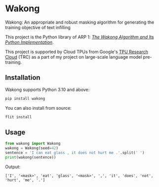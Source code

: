 # Wakong

Wakong: An appropriate and robust masking algorithm for generating the training objective of text infilling

This project is the Python library of ARP 1: [_The Wakong Algorithm and Its Python Implementation_](https://arp.shn.hk/1/).

This project is supported by Cloud TPUs from Google's [TPU Research Cloud](https://sites.research.google/trc/about/) (TRC) as a part of my project on large-scale language model pre-training.

## Installation

Wakong supports Python 3.10 and above:

```sh
pip install wakong
```

You can also install from source:

```sh
flit install
```

## Usage

```python
from wakong import Wakong
wakong = Wakong(seed=42)
sentence = 'I can eat glass , it does not hurt me .'.split(' ')
print(wakong(sentence))
```

Output:

```
['I', '<mask>', 'eat', 'glass', '<mask>', ',', 'it', 'does', 'not', 'hurt', 'me', '.']
```
